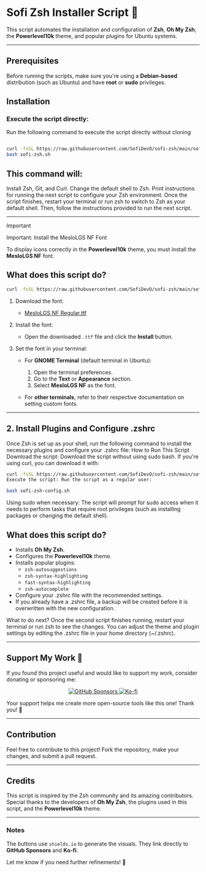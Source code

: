 # Sofi Zsh Installer Script 🦝

This script automates the installation and configuration of **Zsh**, **Oh My Zsh**, the **Powerlevel10k** theme, and popular plugins for Ubuntu systems.

---
## Prerequisites
Before running the scripts, make sure you're using a **Debian-based** distribution (such as Ubuntu) and have **root** or **sudo** privileges.

## Installation

###  Execute the script directly:

Run the following command to execute the script directly without cloning

```bash

curl -fsSL https://raw.githubusercontent.com/SofiDevO/sofi-zsh/main/sofi-zsh.sh -o sofi-zsh.sh
bash sofi-zsh.sh

```
## This command will:
Install Zsh, Git, and Curl.
Change the default shell to Zsh.
Print instructions for running the next script to configure your Zsh environment.
Once the script finishes, restart your terminal or run zsh to switch to Zsh as your default shell. Then, follow the instructions provided to run the next script.

---

> [!IMPORTANT]
> Important: Install the MesloLGS NF Font

To display icons correctly in the **Powerlevel10k** theme, you must install the **MesloLGS NF** font.



## What does this script do?


```bash
curl -fsSL https://raw.githubusercontent.com/SofiDevO/sofi-zsh/main/sofi-zsh.sh | sudo bash

```
1. Download the font:
   - [MesloLGS NF Regular.ttf](https://github.com/romkatv/powerlevel10k-media/raw/master/MesloLGS%20NF%20Regular.ttf)

2. Install the font:
   - Open the downloaded `.ttf` file and click the **Install** button.

3. Set the font in your terminal:
   - For **GNOME Terminal** (default terminal in Ubuntu):
     1. Open the terminal preferences.
     2. Go to the **Text** or **Appearance** section.
     3. Select **MesloLGS NF** as the font.

   - For **other terminals**, refer to their respective documentation on setting custom fonts.

---
## 2. Install Plugins and Configure .zshrc
Once Zsh is set up as your shell, run the following command to install the necessary plugins and configure your .zshrc file:
How to Run This Script
Download the script: Download the script without using sudo bash. If you're using curl, you can download it with:

```bash
curl -fsSL https://raw.githubusercontent.com/SofiDevO/sofi-zsh/main/sofi-zsh-config.sh -o sofi-zsh-config.sh
Execute the script: Run the script as a regular user:
```
```bash
bash sofi-zsh-config.sh
```
Using sudo when necessary: The script will prompt for sudo access when it needs to perform tasks that require root privileges (such as installing packages or changing the default shell).

## What does this script do?

- Installs **Oh My Zsh**.
- Configures the **Powerlevel10k** theme.
- Installs popular plugins:
  - `zsh-autosuggestions`
  - `zsh-syntax-highlighting`
  - `fast-syntax-highlighting`
  - `zsh-autocomplete`
- Configure your .zshrc file with the recommended settings.
- If you already have a .zshrc file, a backup will be created before it is overwritten with the new configuration.

What to do next?
Once the second script finishes running, restart your terminal or run zsh to see the changes. You can adjust the theme and plugin settings by editing the .zshrc file in your home directory (~/.zshrc).



---

## Support My Work 💜

If you found this project useful and would like to support my work, consider donating or sponsoring me:

<p align="center">
  <a href="https://github.com/sponsors/SofiDevO" target="_blank">
    <img src="https://img.shields.io/badge/Sponsor%20me%20on%20GitHub-30363D?style=for-the-badge&logo=github-sponsors&logoColor=#EA4AAA" alt="GitHub Sponsors">
  </a>
  <a href="https://ko-fi.com/sofidev" target="_blank">
    <img src="https://img.shields.io/badge/Buy%20me%20a%20coffee-Ko--fi-ff5e5b?style=for-the-badge&logo=ko-fi&logoColor=white" alt="Ko-fi">
  </a>
</p>

Your support helps me create more open-source tools like this one! Thank you! 🙌

---

## Contribution
Feel free to contribute to this project! Fork the repository, make your changes, and submit a pull request.

---

## Credits
This script is inspired by the Zsh community and its amazing contributors. Special thanks to the developers of **Oh My Zsh**, the plugins used in this script, and the **Powerlevel10k** theme.

---

### Notes
The buttons use `shields.io` to generate the visuals. They link directly to **GitHub Sponsors** and **Ko-fi**.

Let me know if you need further refinements! 🦝
